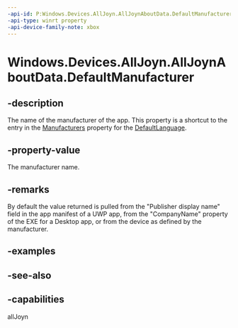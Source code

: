 ```yaml
---
-api-id: P:Windows.Devices.AllJoyn.AllJoynAboutData.DefaultManufacturer
-api-type: winrt property
-api-device-family-note: xbox
---
```


<!-- Property syntax
public string DefaultManufacturer { get;  set; }
-->

# Windows.Devices.AllJoyn.AllJoynAboutData.DefaultManufacturer

## -description
The name of the manufacturer of the app. This property is a shortcut to the entry in the [Manufacturers](alljoynaboutdata_manufacturers.md) property for the [DefaultLanguage](alljoynaboutdataview_defaultlanguage.md).

## -property-value
The manufacturer name.

## -remarks
By default the value returned is pulled from the "Publisher display name" field in the app manifest of a UWP app, from the "CompanyName" property of the EXE for a Desktop app, or from the device as defined by the manufacturer.

## -examples

## -see-also


## -capabilities
allJoyn
